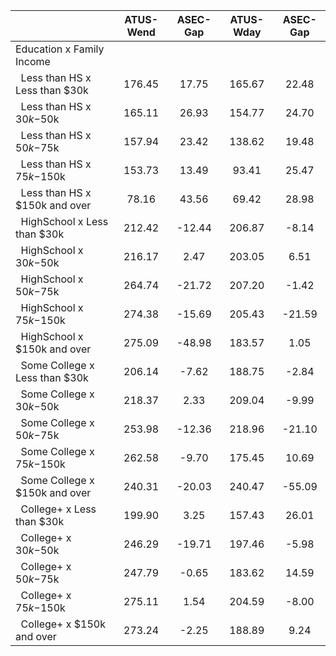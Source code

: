 
|                      |    ATUS-Wend |     ASEC-Gap |    ATUS-Wday |     ASEC-Gap |
| -------------------- | :----------: | :----------: | :----------: | :----------: |
| Education x Family Income |              |              |              |              |
| &nbsp;&nbsp;Less than HS x Less than $30k |       176.45 |        17.75 |       165.67 |        22.48 |
| &nbsp;&nbsp;Less than HS x $30k-$50k |       165.11 |        26.93 |       154.77 |        24.70 |
| &nbsp;&nbsp;Less than HS x $50k-$75k |       157.94 |        23.42 |       138.62 |        19.48 |
| &nbsp;&nbsp;Less than HS x $75k-$150k |       153.73 |        13.49 |        93.41 |        25.47 |
| &nbsp;&nbsp;Less than HS x $150k and over |        78.16 |        43.56 |        69.42 |        28.98 |
| &nbsp;&nbsp;HighSchool x Less than $30k |       212.42 |       -12.44 |       206.87 |        -8.14 |
| &nbsp;&nbsp;HighSchool x $30k-$50k |       216.17 |         2.47 |       203.05 |         6.51 |
| &nbsp;&nbsp;HighSchool x $50k-$75k |       264.74 |       -21.72 |       207.20 |        -1.42 |
| &nbsp;&nbsp;HighSchool x $75k-$150k |       274.38 |       -15.69 |       205.43 |       -21.59 |
| &nbsp;&nbsp;HighSchool x $150k and over |       275.09 |       -48.98 |       183.57 |         1.05 |
| &nbsp;&nbsp;Some College x Less than $30k |       206.14 |        -7.62 |       188.75 |        -2.84 |
| &nbsp;&nbsp;Some College x $30k-$50k |       218.37 |         2.33 |       209.04 |        -9.99 |
| &nbsp;&nbsp;Some College x $50k-$75k |       253.98 |       -12.36 |       218.96 |       -21.10 |
| &nbsp;&nbsp;Some College x $75k-$150k |       262.58 |        -9.70 |       175.45 |        10.69 |
| &nbsp;&nbsp;Some College x $150k and over |       240.31 |       -20.03 |       240.47 |       -55.09 |
| &nbsp;&nbsp;College+ x Less than $30k |       199.90 |         3.25 |       157.43 |        26.01 |
| &nbsp;&nbsp;College+ x $30k-$50k |       246.29 |       -19.71 |       197.46 |        -5.98 |
| &nbsp;&nbsp;College+ x $50k-$75k |       247.79 |        -0.65 |       183.62 |        14.59 |
| &nbsp;&nbsp;College+ x $75k-$150k |       275.11 |         1.54 |       204.59 |        -8.00 |
| &nbsp;&nbsp;College+ x $150k and over |       273.24 |        -2.25 |       188.89 |         9.24 |

